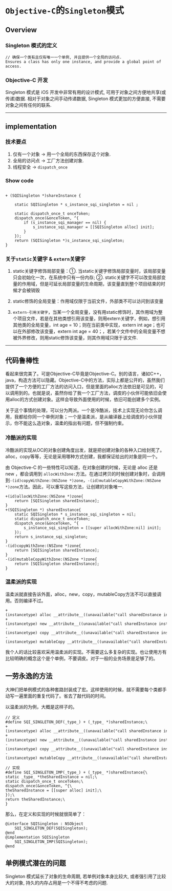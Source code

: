 # `Objective-C`的`Singleton`模式

## Overview

### Singleton 模式的定义

```
// 确保一个类有且仅有唯一一个单例, 并且提供一个全局的访问点.
Ensures a class has only one instance, and provide a global point of access.
```

### Objective-C 开发
Singleton 模式是 iOS 开发中非常有用的设计模式, 可用于对象之间方便地共享(或传递)数据. 相对于对象之间手动传递数据, Singleton 模式更加的方便直接, 不需要对象之间有任何的联系.

---

## implementation

### 技术要点

1. 仅有一个对象 -> 用一个全局的东西保存这个对象.
2. 全局的访问点 -> 工厂方法创建对象.
3. 线程安全 -> `dispatch_once`

### Show code

```

+ (SQISingleton *)shareInstance {

    static SQISingleton * s_instance_sqi_singleton = nil ;
    
    static dispatch_once_t onceToken;
    dispatch_once(&onceToken, ^{
        if (s_instance_sqi_manager == nil) {
            s_instance_sqi_manager = [[SQISingleton alloc] init];
        }
    });
    return (SQISingleton *)s_instance_sqi_singleton;
}

```

### 关于`static`关键字 & `extern`关键字

1. static关键字修饰局部变量：①. 当static关键字修饰局部变量时，该局部变量只会初始化一次，在系统中只有一份内存; ②. static关键字不可以改变局部变量的作用域，但是可延长局部变量的生命周期，该变量直到整个项目结束的时候才会被销毁

2. static修饰的全局变量：作用域仅限于当前文件，外部类不可以访问到该变量

3. `extern-引用关键字`，当某一个全局变量，没有用static修饰时，其作用域为整个项目文件，若是在其他类想引用该变量，则用extern关键字，例如，想引用其他类的全局变量，int age = 10；则在当前类中实现，extern int age；也可以在外部修改该变量，extern int age = 40；，若某个文件中的全局变量不想被外界修改，则用static修饰该变量，则其作用域只限于该文件.

---

## 代码鲁棒性

看起来很完美了。可是Objective-C毕竟是Objective-C。别的语言，诸如C++，java，构造方法可以隐藏。Objective-C中的方法，实际上都是公开的，虽然我们提供了一个方便的工厂方法的访问入口，但是里面的alloc方法依旧是可见的，可以调用到的。也就是说，虽然你给了我一个工厂方法，调皮的小伙伴可能依旧会使用alloc的方式创建对象。这样会导致外面使用的时候，依旧可能创建多个实例。

关于这个事情的处理，可以分为两派。一个是冷酷派，技术上实现无论你怎么调用，我都给你同一个单例对象；一个是温柔派，是从编译器上给调皮的小伙伴提示，你不能这么造对象，温柔的指出有问题，但不强制约束。

### 冷酷派的实现

冷酷派的实现从OC的对象创建角度出发，就是把创建对象的各种入口给封死了。alloc，copy等等，无论是采用哪种方式创建，我都保证给出的对象是同一个。

由 Objective-C 的一些特性可以知道，在对象创建的时候，无论是 alloc 还是 new ，都会调用到 `allocWithZone:`方法。在通过拷贝的时候创建对象时，会调用到`-(id)copyWithZone:(NSZone *)zone`，`-(id)mutableCopyWithZone:(NSZone *)zone`方法。因此，可以重写这些方法，让创建的对象唯一.

```
+(id)allocWithZone:(NSZone *)zone{
    return [SQISingleton sharedInstance];
}
+(SQISingleton *) sharedInstance{
    static SQISingleton * s_instance_sqi_singleton = nil;
    static dispatch_once_t onceToken;
    dispatch_once(&onceToken, ^{
        s_instance_sqi_singleton = [[super allocWithZone:nil] init];
    });
    return s_instance_sqi_singleton;
}
-(id)copyWithZone:(NSZone *)zone{
    return [SQISingleton sharedInstance];
}
-(id)mutableCopyWithZone:(NSZone *)zone{
    return [SQISingleton sharedInstance];
}
```

### 温柔派的实现

温柔派就直接告诉外面，alloc，new，copy，mutableCopy方法不可以直接调用。否则编译不过。

```
+(instancetype) alloc __attribute__((unavailable("call sharedInstance instead")));
+(instancetype) new __attribute__((unavailable("call sharedInstance instead")));
-(instancetype) copy __attribute__((unavailable("call sharedInstance instead")));
-(instancetype) mutableCopy __attribute__((unavailable("call sharedInstance instead")));
```

我个人的话比较喜欢采用温柔派的实现。不需要这么多复杂的实现。也让使用方有比较明确的概念这个是个单例，不要调皮。对于一般的业务场景是足够了的。

## 一劳永逸的方法

大神们把单例模式的各种套路封装成了宏。这样使用的时候，就不需要每个类都手动写一遍里面的重复代码了。省去了敲代码的时间。

以温柔派的为例，大概是这样子的。

```
// 定义
#define SQI_SINGLETON_DEF(_type_) + (_type_ *)sharedInstance;\
+(instancetype) alloc __attribute__((unavailable("call sharedInstance instead")));\
+(instancetype) new __attribute__((unavailable("call sharedInstance instead")));\
-(instancetype) copy __attribute__((unavailable("call sharedInstance instead")));\
-(instancetype) mutableCopy __attribute__((unavailable("call sharedInstance instead")));\

// 实现
#define SQI_SINGLETON_IMP(_type_) + (_type_ *)sharedInstance{\
static _type_ *theSharedInstance = nil;\
static dispatch_once_t onceToken;\
dispatch_once(&onceToken, ^{\
theSharedInstance = [[super alloc] init];\
});\
return theSharedInstance;\
}
```

那么，在定义和实现的时候就很简单了：

```
@interface SQISingleton : NSObject
    SQI_SINGLETON_DEF(SQISingleton);
@end
@implementation SQISingleton
    SQI_SINGLETON_IMP(SQISingleton);
@end
```

## 单例模式潜在的问题

Singleton 模式延长了对象的生命周期, 若单例对象本身比较大, 或者强引用了比较大的对象, 持久的内存占用是一个不得不考虑的问题.
